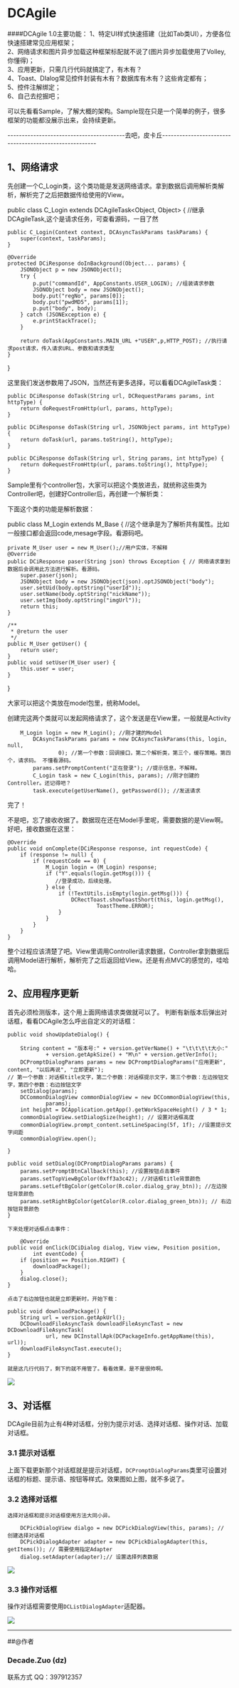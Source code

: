 DCAgile
=======
####DCAgile 1.0主要功能：
1、特定UI样式快速搭建（比如Tab类UI），方便各位快速搭建常见应用框架；<br>
2、网络请求和图片异步加载这种框架标配就不说了(图片异步加载使用了Volley,你懂得)；<br>
3、应用更新，只需几行代码就搞定了，有木有？<br>
4、Toast、DIalog常见控件封装有木有？数据库有木有？这些肯定都有；<br>
5、控件注解绑定；<br>
6、自己去挖掘吧；<br>

可以先看看Sample，了解大概的架构。Sample现在只是一个简单的例子，很多框架的功能都没展示出来，会持续更新。

-----------------------------------------去吧，皮卡丘-------------------------------------------------------

## 1、网络请求

先创建一个C_Login类，这个类功能是发送网络请求。拿到数据后调用解析类解析，解析完了之后把数据传给使用的View。

public class C_Login extends DCAgileTask<Object, Object> { //继承 DCAgileTask,这个是请求任务，可查看源码，一目了然

	public C_Login(Context context, DCAsyncTaskParams taskParams) {
		super(context, taskParams);
	}

	@Override
	protected DCiResponse doInBackground(Object... params) {
		JSONObject p = new JSONObject(); 
		try {
			p.put("commandId", AppConstants.USER_LOGIN); //组装请求参数
			JSONObject body = new JSONObject();
			body.put("regNo", params[0]);
			body.put("pwdMD5", params[1]);
			p.put("body", body);
		} catch (JSONException e) {
			e.printStackTrace();
		}
		
		return doTask(AppConstants.MAIN_URL +"USER",p,HTTP_POST); //执行请求post请求，传入请求URL、参数和请求类型
	}

}

这里我们发送参数用了JSON，当然还有更多选择，可以看看DCAgileTask类：

	public DCiResponse doTask(String url, DCRequestParams params, int httpType) {
		return doRequestFromHttp(url, params, httpType);
	}
	
	public DCiResponse doTask(String url, JSONObject params, int httpType) {
		return doTask(url, params.toString(), httpType);
	}
	
	public DCiResponse doTask(String url, String params, int httpType) {
		return doRequestFromHttp(url, params.toString(), httpType);
	}
	
Sample里有个controller包，大家可以把这个类放进去，就统称这些类为Controller吧，创建好Controller后，再创建一个解析类：


下面这个类的功能是解析数据：

public class M_Login extends M_Base { //这个继承是为了解析共有属性。比如一般接口都会返回code,mesage字段。看源码吧。

	private M_User user = new M_User();//用户实体，不解释
	@Override
	public DCiResponse paser(String json) throws Exception { // 网络请求拿到数据后会调用此方法进行解析。看源码。
		super.paser(json);
		JSONObject body = new JSONObject(json).optJSONObject("body");
		user.setUid(body.optString("userId"));
		user.setName(body.optString("nickName"));
		user.setImg(body.optString("imgUrl"));
		return this;
	}
	
	/**
	 * @return the user
	 */
	public M_User getUser() {
		return user;
	}
	public void setUser(M_User user) {
		this.user = user;
	}
}

大家可以把这个类放在model包里，统称Model。

创建完这两个类就可以发起网络请求了，这个发送是在View里，一般就是Activity

		M_Login login = new M_Login(); //刚才建的Model
			DCAsyncTaskParams params = new DCAsyncTaskParams(this, login, null,
					0); //第一个参数：回调接口，第二个解析类，第三个，缓存策略。第四个，请求码。 不懂看源码。
			params.setPromptContent("正在登录"); //提示信息，不解释。
			C_Login task = new C_Login(this, params); //刚才创建的Controller。还记得吧？
			task.execute(getUserName(), getPassword()); //发送请求
			
完了！


不是吧，忘了接收收据了。数据现在还在Model手里呢，需要数据的是View啊。好吧，接收数据在这里：

	@Override
	public void onComplete(DCiResponse response, int requestCode) {
		if (response != null) {
			if (requestCode == 0) {
				M_Login login = (M_Login) response;
				if ("Y".equals(login.getMsg())) {
                   //登录成功，后续处理。
				} else {
					if (!TextUtils.isEmpty(login.getMsg())) {
						DCRectToast.showToastShort(this, login.getMsg(),
								ToastTheme.ERROR);
					}
				}
			} 
		}
	}

整个过程应该清楚了吧。View里调用Controller请求数据，Controller拿到数据后调用Model进行解析，解析完了之后返回给View。还是有点MVC的感觉的，哇哈哈。


## 2、应用程序更新

 首先必须检测版本，这个用上面网络请求类做就可以了。
 判断有新版本后弹出对话框，看看DCAgile怎么呼出自定义的对话框：
 
 	public void showUpdateDialog() {

		String content = "版本号:" + version.getVerName() + "\t\t\t\t大小:"
				+ version.getApkSize() + "M\n" + version.getVerInfo();
		DCPromptDialogParams params = new DCPromptDialogParams("应用更新", content, "以后再说", "立即更新");
	// 第一个参数：对话框title文字，第二个参数：对话框提示文字，第三个参数：左边按钮文字，第四个参数：右边按钮文字
		setDialog(params); 
		DCCommonDialogView commonDialogView = new DCCommonDialogView(this,
				params); 
		int height = DCApplication.getApp().getWorkSpaceHeight() / 3 * 1;
		commonDialogView.setDialogSize(height); // 设置对话框高度
		commonDialogView.prompt_content.setLineSpacing(5f, 1f); //设置提示文字间距
		commonDialogView.open(); 

	}

	public void setDialog(DCPromptDialogParams params) {
		params.setPromptBtnCallback(this); //设置按钮点击事件
		params.setTopViewBgColor(0xff3a3c42); //对话框title背景颜色
		params.setLeftBgColor(getColor(R.color.dialog_gray_btn)); //左边按钮背景颜色
		params.setRightBgColor(getColor(R.color.dialog_green_btn)); // 右边按钮背景颜色
	}
	
	下来处理对话框点击事件：
	
		@Override
	public void onClick(DCiDialog dialog, View view, Position position,
			int eventCode) {
		if (position == Position.RIGHT) {
			downloadPackage();
		}
		dialog.close();
	}
	
	点击了右边按钮也就是立即更新时，开始下载：
	
	public void downloadPackage() {
		String url = version.getApkUrl();
		DCDownloadFileAsyncTask downloadFileAsyncTast = new DCDownloadFileAsyncTask(
				url, new DCInstallApk(DCPackageInfo.getAppName(this), url));
		downloadFileAsyncTast.execute();
	}
	
	就是这几行代码了，剩下的就不用管了。看看效果，是不是很帅啊。
![](https://github.com/decadezuo/DCAgile/blob/master/Res/dcagile_dialog_sample.jpg)

##    3、对话框
   DCAgile目前为止有4种对话框，分别为提示对话、选择对话框、操作对话、加载对话框。
   
###   3.1 提示对话框
   上面下载更新那个对话框就是提示对话框，`DCPromptDialogParams`类里可设置对话框的标题、提示语、按钮等样式。效果图如上图，就不多说了。

###   3.2 选择对话框
    选择对话框和提示对话框使用方法大同小异。

		DCPickDialogView dialgo = new DCPickDialogView(this, params); // 创建选择对话框
		DCPickDialogAdapter adapter = new DCPickDialogAdapter(this, getItems()); // 需要使用指定Adapter
		dialog.setAdapter(adapter);// 设置选择列表数据

![](https://github.com/decadezuo/DCAgile/blob/master/Res/dcagile_pick_dialog.jpg)

###   3.3 操作对话框
操作对话框需要使用`DCListDialogAdapter`适配器。

![](https://github.com/decadezuo/DCAgile/blob/master/Res/dcagile_operation_dialog.jpg)      
      
 ---------------------------------------------------------------------------------------------------------------------

##@作者
### Decade.Zuo (dz)
  联系方式
  QQ：397912357
